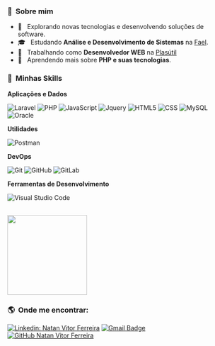 <h3> 👨 &nbsp;Sobre mim </h3>

- 🤔 &nbsp; Explorando novas tecnologias e desenvolvendo soluções de software.
- 🎓 &nbsp; Estudando **Análise e Desenvolvimento de Sistemas** na <a href="[Fael](https://fael.edu.br/)">Fael</a>.
- 💼 &nbsp; Trabalhando como **Desenvolvedor WEB** na <a href="[plasutil](https://www.plasutil.com.br/)">Plasútil</a>
- 🌱 &nbsp; Aprendendo mais sobre **PHP e suas tecnologias**.

<h3> 🚀 &nbsp;Minhas Skills </h3>

**Aplicações e Dados**

  ![Laravel](https://img.shields.io/badge/-Laravel-333333?style=flat&logo=Laravel&logoColor=FF2D20)
  ![PHP](https://img.shields.io/badge/-PHP-333333?style=flat&logo=PHP&logoColor=777BB4)
  ![JavaScript](https://img.shields.io/badge/-JavaScript-333333?style=flat&logo=javascript)
  ![Jquery](https://img.shields.io/badge/-Jquery-333333?style=flat&logo=jquery&logoColor=0769AD)
  ![HTML5](https://img.shields.io/badge/-HTML5-333333?style=flat&logo=HTML5)
  ![CSS](https://img.shields.io/badge/-CSS-333333?style=flat&logo=CSS3&logoColor=1572B6)
  ![MySQL](https://img.shields.io/badge/-MySQL-333333?style=flat&logo=mysql)
  ![Oracle](https://img.shields.io/badge/-Oracle-333333?style=flat&logo=oracle&logoColor=F80000)

**Utilidades**

  ![Postman](https://img.shields.io/badge/-Postman-333333?style=flat&logo=postman)

**DevOps**

  ![Git](https://img.shields.io/badge/-Git-333333?style=flat&logo=git)
  ![GitHub](https://img.shields.io/badge/-GitHub-333333?style=flat&logo=github)
  ![GitLab](https://img.shields.io/badge/-GitLab-333333?style=flat&logo=gitlab)

**Ferramentas de Desenvolvimento**

  ![Visual Studio Code](https://img.shields.io/badge/-Visual%20Studio%20Code-333333?style=flat&logo=visual-studio-code&logoColor=007ACC)

<br/>

<a href="https://github.com/natanvferreira02">
  <img height="180em" src="https://github-readme-stats.vercel.app/api?username=natanvferreira02&theme=dracula&show_icons=true" />
</a>

<br/>

<h3> 🌎 &nbsp;Onde me encontrar: </h3> 

[![Linkedin: Natan Vitor Ferreira](https://img.shields.io/badge/-Natan-blue?style=flat-square&logo=Linkedin&logoColor=white&link=https://www.linkedin.com/in/natan-vitor-ferreira/)](https://www.linkedin.com/in/natan-vitor-ferreira/)
[![Gmail Badge](https://img.shields.io/badge/-natanvitorferreira01@gmail.com-006bed?style=flat-square&logo=Gmail&logoColor=white&link=mailto:natanvitorferreira01@gmail.com)](mailto:natanvitorferreira01@gmail.com)
[![GitHub Natan Vitor Ferreira](https://img.shields.io/github/followers/natanvferreira02?label=follow&style=social)](https://github.com/natanvferreira02)
